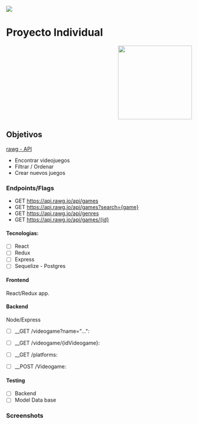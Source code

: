 <p align='left'>
    <img src='https://static.wixstatic.com/media/85087f_0d84cbeaeb824fca8f7ff18d7c9eaafd~mv2.png/v1/fill/w_160,h_30,al_c,q_85,usm_0.66_1.00_0.01/Logo_completo_Color_1PNG.webp' </img>
</p>

# Proyecto Individual

<p align="right">
  <img height="200" src="./cooking.png" />
</p>


## Objetivos
 [rawg - API](https://rawg.io/apidocs)

  - Encontrar videojuegos
  - Filtrar / Ordenar
  - Crear nuevos juegos

### Endpoints/Flags 

  - GET https://api.rawg.io/api/games
  - GET https://api.rawg.io/api/games?search={game}
  - GET https://api.rawg.io/api/genres
  - GET https://api.rawg.io/api/games/{id}


#### Tecnologias:
- [ ] React
- [ ] Redux
- [ ] Express
- [ ] Sequelize - Postgres

#### Frontend
 React/Redux app.

#### Backend

Node/Express

- [ ] __GET /videogame?name="...":

- [ ] __GET /videogame/{idVideogame}:
  
- [ ] __GET /platforms:

- [ ] __POST /Videogame:



#### Testing
- [ ] Backend 
- [ ] Model Data base
### Screenshots

